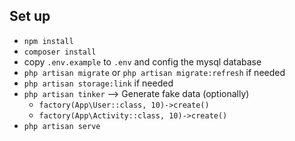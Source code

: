 ## Set up

*   `npm install`
*   `composer install`
*   copy `.env.example` to `.env` and config the mysql database
*   `php artisan migrate` or `php artisan migrate:refresh` if needed
*   `php artisan storage:link` if needed
*   `php artisan tinker` --> Generate fake data (optionally)
    *   `factory(App\User::class, 10)->create()`
    *   `factory(App\Activity::class, 10)->create()`
*   `php artisan serve`
